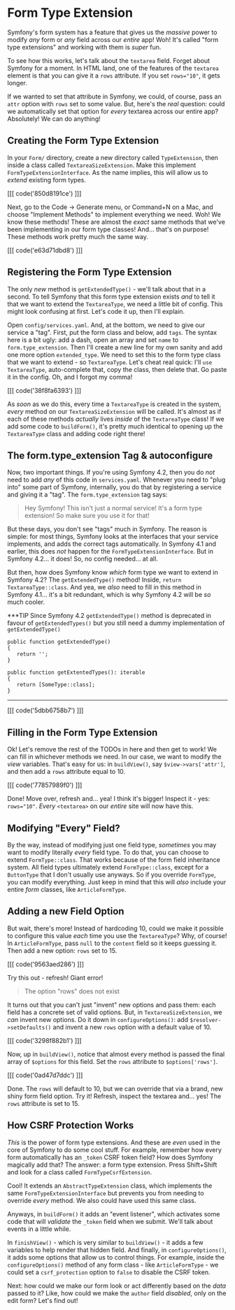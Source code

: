 # Form Type Extension

Symfony's form system has a feature that gives us the *massive* power to modify
*any* form or *any* field across our *entire* app! Woh! It's called "form type
extensions" and working with them is *super* fun.

To see how this works, let's talk about the `textarea` field. Forget about Symfony
for a moment. In HTML land, one of the features of the `textarea` element is that
you can give it a `rows` attribute. If you set `rows="10"`, it gets longer.

If we wanted to set that attribute in Symfony, we could, of course, pass an `attr`
option with `rows` set to some value. But, here's the *real* question: could we
automatically set that option for *every* textarea across our entire app? Absolutely!
We can do anything!

## Creating the Form Type Extension

In your `Form/` directory, create a new directory called `TypeExtension`, then inside
a class called `TextareaSizeExtension`. Make this implement `FormTypeExtensionInterface`.
As the name implies, this will allow us to *extend* existing form types.

[[[ code('850d8191ce') ]]]

Next, go to the Code -> Generate menu, or Command+N on a Mac, and choose
"Implement Methods" to implement everything we need. Woh! We know these methods!
These are almost the *exact* same methods that we've been implementing in our form
type classes! And... that's on purpose! These methods work pretty much the same way.

[[[ code('e63d71dbd8') ]]]

## Registering the Form Type Extension

The only *new* method is `getExtendedType()` - we'll talk about that in a second.
To tell Symfony that this form type extension exists *and* to tell it that we want
to extend the `TextareaType`, we need a little bit of config. This might look confusing
at first. Let's code it up, then I'll explain.

Open `config/services.yaml`. And, at the bottom, we need to give our service
a "tag". First, put the form class and below, add `tags`. The syntax here is a bit
ugly: add a dash, open an array and set `name` to `form.type_extension`. Then I'll
create a new line for my own sanity and add one more option `extended_type`. We need
to set this to the form type class that we want to extend - so `TextareaType`. Let's
cheat real quick: I'll `use TextareaType`, auto-complete that, copy the class, then
delete that. Go paste it in the config. Oh, and I forgot my comma!

[[[ code('38f8fa6393') ]]]

As *soon* as we do this, every time a `TextareaType` is created in the system, *every*
method on our `TextareaSizeExtension` will be called. It's almost as if each of
these methods *actually* lives *inside* of the `TextareaType` class! If we add
some code to `buildForm()`, it's pretty much identical to opening up the `TextareaType`
class and adding code right there!

## The form.type_extension Tag & autoconfigure

Now, two important things. If you're using Symfony 4.2, then you do *not* need to
add *any* of this code in `services.yaml`. Whenever you need to "plug into" some
part of Symfony, internally, you do that by registering a service and giving it
a "tag". The `form.type_extension` tag says:

> Hey Symfony! This isn't just a normal service! It's a form type extension! So
> make sure you use it for that!

But these days, you don't see "tags" much in Symfony. The reason is simple: for
most things, Symfony looks at the interfaces that your service implements, and adds
the correct tags automatically. In Symfony 4.1 and earlier, this does *not* happen
for the `FormTypeExtensionInterface`. But in Symfony 4.2... it does! So, no config
needed... at all.

But then, how does Symfony know *which* form type we want to extend in Symfony 4.2?
The `getExtendedType()` method! Inside, `return TextareaType::class`. And yea,
we *also* need to fill in this method in Symfony 4.1... it's a bit redundant, which
is why Symfony 4.2 will be *so* much cooler.

***TIP
Since Symfony 4.2 `getExtendedType()` method is deprecated in favour of `getExtendedTypes()` but you still need a dummy implementation of `getExtendedType()`
```
public function getExtendedType()
{
   return '';
}

public function getExtentedTypes(): iterable
{
   return [SomeType::class];
}
```
***

[[[ code('5dbb6758b7') ]]]

## Filling in the Form Type Extension

Ok! Let's remove the rest of the TODOs in here and then get to work! We can fill
in whichever methods we need. In our case, we want to modify the *view* variables.
That's easy for us: in `buildView()`, say `$view->vars['attr']`, and
then add a `rows` attribute equal to 10.

[[[ code('77857989f0') ]]]

Done! Move over, refresh and... yea! I think it's bigger! Inspect it - yes: `rows="10"`.
*Every* `<textarea>` on our *entire* site will now have this.

## Modifying "Every" Field?

By the way, instead of modifying just one field type, *sometimes* you may want to
modify literally *every* field type. To do that, you can choose to extend
`FormType::class`. That works because of the form field inheritance system. All
field types ultimately extend `FormType::class`, except for a `ButtonType` that I
don't usually use anyways. So if you override `FormType`, you can modify everything.
Just keep in mind that this will *also* include your entire *form* classes, like
`ArticleFormType`.

## Adding a new Field Option

But wait, there's more! Instead of hardcoding 10, could we make it possible to configure
this value *each* time you use the `TextareaType`? Why, of course! In `ArticleFormType`,
pass `null` to the `content` field so it keeps guessing it. Then add a new option:
`rows` set to 15.

[[[ code('9563aed286') ]]]

Try this out - refresh! Giant error!

> The option "rows" does not exist

It turns out that you can't just "invent" new options and pass them: each field
has a concrete set of valid options. But, in `TextareaSizeExtension`, we *can*
invent new options. Do it down in `configureOptions()`: add
`$resolver->setDefaults()` and invent a new `rows` option with a default value of
10.

[[[ code('3298f882b1') ]]]

Now, up in `buildView()`, notice that almost every method is passed the final
array of `$options` for this field. Set the `rows` attribute to `$options['rows']`.

[[[ code('0ad47d7ddc') ]]]

Done. The `rows` will default to 10, but we can override that via a brand, new
shiny form field option. Try it! Refresh, inspect the textarea and... yes! The
`rows` attribute is set to 15.

## How CSRF Protection Works

*This* is the power of form type extensions. And these are *even* used in the
core of Symfony to do some cool stuff. For example, remember how every form automatically
has an `_token` CSRF token field? How does Symfony magically add that? The answer:
a form type extension. Press Shift+Shift and look for a class called `FormTypeCsrfExtension`.

Cool! It extends an `AbstractTypeExtension` class, which implements the same
`FormTypeExtensionInterface` but prevents you from needing to override *every* method.
We also could have used this same class.

Anyways, in `buildForm()` it adds an "event listener", which activates some code
that will *validate* the `_token` field when we submit. We'll talk about events
in a little while.

In `finishView()` - which is very similar to `buildView()` - it adds a few
variables to help render that hidden field. And finally, in `configureOptions()`,
it adds some options that allow us to control things. For example, inside the
`configureOptions()` method of any form class - like `ArticleFormType` - we could
set a `csrf_protection` option to `false` to disable the CSRF token.

Next: how could we make our form look or act differently based on the *data* passed
to it? Like, how could we make the `author` field *disabled*, only on the edit
form? Let's find out!
